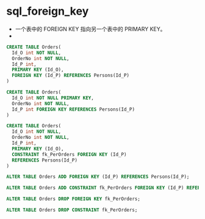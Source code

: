 # sql_foreign_key

* 一个表中的 FOREIGN KEY 指向另一个表中的 PRIMARY KEY。
* ​

```sql
CREATE TABLE Orders(
  Id_O int NOT NULL,
  OrderNo int NOT NULL,
  Id_P int,
  PRIMARY KEY (Id_O),
  FOREIGN KEY (Id_P) REFERENCES Persons(Id_P)
)
```

```sql
CREATE TABLE Orders(
  Id_O int NOT NULL PRIMARY KEY,
  OrderNo int NOT NULL,
  Id_P int FOREIGN KEY REFERENCES Persons(Id_P)
)
```

```sql
CREATE TABLE Orders(
  Id_O int NOT NULL,
  OrderNo int NOT NULL,
  Id_P int,
  PRIMARY KEY (Id_O),
  CONSTRAINT fk_PerOrders FOREIGN KEY (Id_P)
  REFERENCES Persons(Id_P)
)
```

```sql
ALTER TABLE Orders ADD FOREIGN KEY (Id_P) REFERENCES Persons(Id_P);
```

```sql
ALTER TABLE Orders ADD CONSTRAINT fk_PerOrders FOREIGN KEY (Id_P) REFERENCES Persons(Id_P);
```

```sql
ALTER TABLE Orders DROP FOREIGN KEY fk_PerOrders;
```

```sql
ALTER TABLE Orders DROP CONSTRAINT fk_PerOrders;
```

